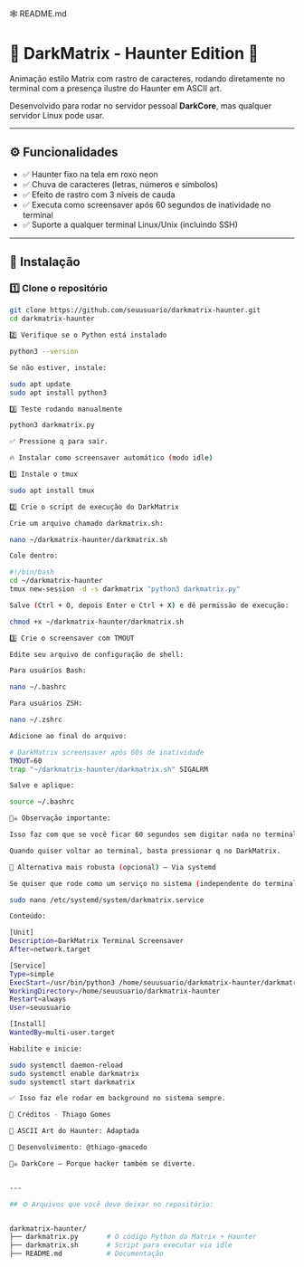 🕸️ README.md

# 🧠 DarkMatrix - Haunter Edition 👻

Animação estilo Matrix com rastro de caracteres, rodando diretamente no terminal com a presença ilustre do Haunter em ASCII art.

Desenvolvido para rodar no servidor pessoal **DarkCore**, mas qualquer servidor Linux pode usar.

---

## ⚙️ Funcionalidades

- ✅ Haunter fixo na tela em roxo neon
- ✅ Chuva de caracteres (letras, números e símbolos)
- ✅ Efeito de rastro com 3 níveis de cauda
- ✅ Executa como screensaver após 60 segundos de inatividade no terminal
- ✅ Suporte a qualquer terminal Linux/Unix (incluindo SSH)

---

## 🚀 Instalação

### 1️⃣ Clone o repositório

```bash
git clone https://github.com/seuusuario/darkmatrix-haunter.git
cd darkmatrix-haunter

2️⃣ Verifique se o Python está instalado

python3 --version

Se não estiver, instale:

sudo apt update
sudo apt install python3

3️⃣ Teste rodando manualmente

python3 darkmatrix.py

✅ Pressione q para sair.

🔥 Instalar como screensaver automático (modo idle)

1️⃣ Instale o tmux

sudo apt install tmux

2️⃣ Crie o script de execução do DarkMatrix

Crie um arquivo chamado darkmatrix.sh:

nano ~/darkmatrix-haunter/darkmatrix.sh

Cole dentro:

#!/bin/bash
cd ~/darkmatrix-haunter
tmux new-session -d -s darkmatrix "python3 darkmatrix.py"

Salve (Ctrl + O, depois Enter e Ctrl + X) e dê permissão de execução:

chmod +x ~/darkmatrix-haunter/darkmatrix.sh

3️⃣ Crie o screensaver com TMOUT

Edite seu arquivo de configuração de shell:

Para usuários Bash:

nano ~/.bashrc

Para usuários ZSH:

nano ~/.zshrc

Adicione ao final do arquivo:

# DarkMatrix screensaver após 60s de inatividade
TMOUT=60
trap "~/darkmatrix-haunter/darkmatrix.sh" SIGALRM

Salve e aplique:

source ~/.bashrc

🏴‍☠️ Observação importante:

Isso faz com que se você ficar 60 segundos sem digitar nada no terminal, ele abre o DarkMatrix.

Quando quiser voltar ao terminal, basta pressionar q no DarkMatrix.

🐳 Alternativa mais robusta (opcional) — Via systemd

Se quiser que rode como um serviço no sistema (independente do terminal), crie um arquivo de serviço:

sudo nano /etc/systemd/system/darkmatrix.service

Conteúdo:

[Unit]
Description=DarkMatrix Terminal Screensaver
After=network.target

[Service]
Type=simple
ExecStart=/usr/bin/python3 /home/seuusuario/darkmatrix-haunter/darkmatrix.py
WorkingDirectory=/home/seuusuario/darkmatrix-haunter
Restart=always
User=seuusuario

[Install]
WantedBy=multi-user.target

Habilite e inicie:

sudo systemctl daemon-reload
sudo systemctl enable darkmatrix
sudo systemctl start darkmatrix

✅ Isso faz ele rodar em background no sistema sempre.

💜 Créditos - Thiago Gomes

🎨 ASCII Art do Haunter: Adaptada

👾 Desenvolvimento: @thiago-gmacedo

🏴‍☠️ DarkCore — Porque hacker também se diverte.


---

## ⚙️ Arquivos que você deve deixar no repositório:


darkmatrix-haunter/
├── darkmatrix.py       # O código Python da Matrix + Haunter
├── darkmatrix.sh       # Script para executar via idle
├── README.md           # Documentação